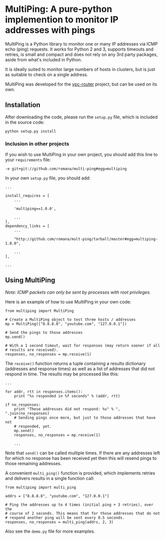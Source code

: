 # MultiPing: A pure-python implemention to monitor IP addresses with pings

MultiPing is a Python library to monitor one or many IP addresses via ICMP echo
(ping) requests. It works for Python 2 and 3, supports timeouts and retries, is
small and compact and does not rely on any 3rd party packages, aside from
what's included in Python.

It is ideally suited to monitor large numbers of hosts in clusters, but is just
as suitable to check on a single address.

MultiPing was developed for the
[vpc-router](https://github.com/romana/vpc-router) project, but can be used
on its own.

## Installation

After downloading the code, please run the `setup.py` file, which is included
in the source code:

    python setup.py install

### Inclusion in other projects

If you wish to use MultiPing in your own project, you should add this line to
your `requirements` file:

    -e git+git://github.com/romana/multi-ping#egg=multiping

In your own `setup.py` file, you should add:

    ...

    install_requires = [
        ...

        'multiping==1.0.0',

        ...
    ],
    dependency_links = [
        ...

        "http://github.com/romana/mult-ping/tarball/master#egg=multiping-1.0.0",

        ...
    ],

    ...

## Using MultiPing

_Note: ICMP packets can only be sent by processes with root privileges._

Here is an example of how to use MultiPing in your own code:

    from multiping import MultiPing

    # Create a MultiPing object to test three hosts / addresses
    mp = MultiPing(["8.8.8.8", "youtube.com", "127.0.0.1"])

    # Send the pings to those addresses
    mp.send()

    # With a 1 second timout, wait for responses (may return sooner if all
    # results are received).
    responses, no_responses = mp.receive(1)

The `receive()` function returns a tuple containing a results dictionary
(addresses and response times) as well as a list of addresses that did not
respond in time. The results may be processed like this:

    ...

    for addr, rtt in responses.items():
        print "%s responded in %f seconds" % (addr, rtt)

    if no_responses:
        print "These addresses did not respond: %s" % ", ".join(no_responses)
        # Sending pings once more, but just to those addresses that have not
        # responded, yet.
        mp.send()
        responses, no_responses = mp.receive(1)

        ...

Note that `send()` can be called multiple times. If there are any addresses
left for which no response has been received yet then this will resend pings
to those remaining addresses.

A convenient `multi_ping()` function is provided, which implements retries and
delivers results in a single function call:

    from multiping import multi_ping

    addrs = ["8.8.8.8", "youtube.com", "127.0.0.1"]

    # Ping the addresses up to 4 times (initial ping + 3 retries), over the
    # course of 2 seconds. This means that for those addresses that do not
    # respond another ping will be sent every 0.5 seconds.
    responses, no_responses = multi_ping(addrs, 2, 3)

Also see the `demo.py` file for more examples.

